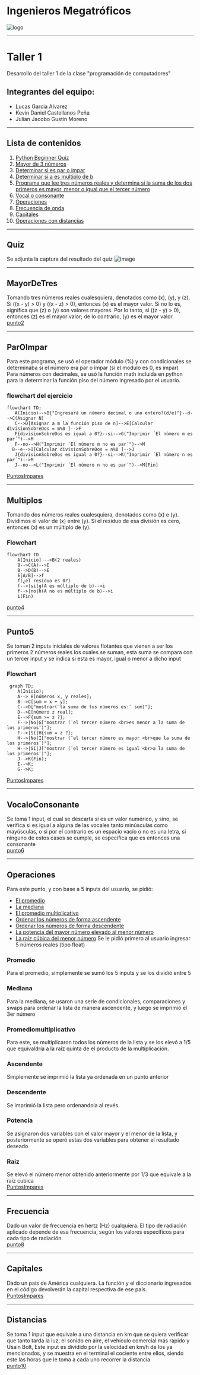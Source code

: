 # Ingenieros Megatróficos 
![logo](https://camo.githubusercontent.com/a12903c4e2f58575622e5cc1222df41a66748bec5311fb8b769d680428dbb9ff/68747470733a2f2f692e6962622e636f2f767652785072622f412d616469722d756e2d742d74756c6f2e706e67)
***
# Taller 1
Desarrollo del taller 1 de la clase "programación de computadores"
## Integrantes del equipo: 
- Lucas Garcia Alvarez
- Kevin Daniel Castellanos Peña
- Julian Jacobo Gustin Moreno
***
## Lista de contenidos 
1.  [Python Beginner Quiz](#quiz) 
2.  [Mayor de 3 números](#mayordetres) 
3.  [Determinar si es par o impar](#paroimpar) 
4.  [Determinar si a es multiplo de b](#multiplos) 
5.  [Programa que lee tres números reales y determina si la suma de los dos primeros es mayor, menor o igual que el tercer número](#punto5) 
6.  [Vocal o consonante](#vocaloconsonante) 
7.  [Operaciones](#operaciones) 
8.  [Frecuencia de onda](#frecuencia) 
9.  [Capitales](#capitales) 
10. [Operaciones con distancias](#distancias) 
***
## Quiz

Se adjunta la captura del resultado del quiz
![image](https://github.com/JulianGustin/Taller_1/assets/158980531/5ae9f7ea-5a1e-40ff-aede-3a0575512f1a)
***
## MayorDeTres
Tomando tres números reales cualesquiera, denotados como (x), (y), y (z).
Si ((x - y) > 0) y ((x - z) > 0), entonces (x) es el mayor valor.
Si no lo es, significa que (z) o (y) son valores mayores.
Por lo tanto, si ((z - y) > 0), entonces (z) es el mayor valor; de lo contrario, (y) es el mayor valor.  
[punto2](https://github.com/JulianGustin/Taller_1/blob/main/2.py) 
***
## ParOImpar
Para este programa, se usó el operador módulo (%) y con condicionales se determinaba si el número era par o impar (si el modulo es 0, es impar)  
Para números con decimales, se usó la función math incluida en python para la determinar la función piso del número ingresado por el usuario.   
### flowchart del ejercicio 
```mermaid
flowchart TD;
   A(Inicio)-->B{"Ingresará un número decimal o uno entero?(d/e)"}--d-->C(Asignar N)
   C-->D[Asignar a m la función piso de n]-->E[Calcular divisionSobreDos = m%0 ]-->F 
   F{divisionSobreDos es igual a 0?}--si-->G("Imprimir ´El número m es par´")-->M
   F--no-->H("Imprimir ´El número m no es par´")-->M
  B--e-->I[Calcular divisionSobreDos = n%0 ]-->J
   J{divisionSobreDos es igual a 0?}--si-->K("Imprimir ´El número n es par´")-->M
   J--no-->L("Imprimir ´El número n no es par´")-->M[Fin]
```
[PuntosImpares](https://github.com/JulianGustin/Taller_1/blob/main/Taller1-Notebook-Impares.ipynb)
***
## Multiplos 
Tomando dos números reales cualesquiera, denotados como (x) e (y).
Dividimos el valor de (x) entre (y).
Si el residuo de esa división es cero, entonces (x) es un múltiplo de (y).

### Flowchart
```mermaid
flowchart TD
    A[Inicio] -->B(2 reales)
    B-->C(A)-->E
    B-->D(B)-->E
    E[A/B]-->f
    f(¿el residuo es 0?)
    f-->|si|g(A es múltiplo de b)-->i
    f-->|no|h(A no es múltiplo de b)-->i
    i(Fin)
 ```
[punto4](https://github.com/JulianGustin/Taller_1/blob/main/4.py)
***
## Punto5
Se toman 2 inputs iniciales de valores flotantes que vienen a ser los primeros 2 números reales los cuales se suman, esta suma se compara con un tercer input y se indica si esta es mayor, igual o menor a dicho input  
### Flowchart 
```mermaid
 graph TD;
    A(Inicio);
    A--> B[números x, y reales];
    B-->C[sum = x + y];
    C-->D["mostrar(¨la suma de tus números es:¨ sum)"];
    D-->E[número z real];
    E-->F{sum >= z ?};
    F-->|No|G["mostrar (¨el tercer número <br>es menor a la suma de los primeros¨)"];
    F-->|Sí|H{sum = z ?};
    H-->|No|I["mostrar (¨el tercer número es mayor <br>que la suma de los primeros¨)"];
    H-->|Sí|J["mostrar (¨el tercer número es igual <br>a la suma de los primeros¨)"];
    J-->K(Fin);
    I-->K;
    G-->K;
```
[PuntosImpares](https://github.com/JulianGustin/Taller_1/blob/main/Taller1-Notebook-Impares.ipynb)
***
## VocaloConsonante
Se toma 1 input, el cual se descarta si es un valor numérico, y sino, se verifica si es igual a alguna de las vocales tanto minúsculas como mayúsculas, o si por el contrario es un espacio vacío o no es una letra, si ninguno de estos casos se cumple, se especifica que es entonces una consonante  
[punto6](https://github.com/JulianGustin/Taller_1/blob/main/6.py)
***
## Operaciones
Para este punto, y con base a 5 inputs del usuario, se pidió:  
- [El promedio](#promedio)
- [La mediana](#mediana)
- [El promedio multiplicativo](#PromedioMultiplicativo)
- [Ordenar los números de forma ascendente](#ascendente)
- [Ordenar los números de forma descendente](#descendente)
- [La potencia del mayor número elevado al menor número](#potencia)
- [La raíz cúbica del menor número](#raiz)
Se le pidió primero al usuario ingresar 5 números reales (tipo float) 
### Promedio
Para el promedio, simplemente se sumó los 5 inputs y se los dividió entre 5 
### Mediana
Para la mediana, se usaron una serie de condicionales, comparaciones y swaps para ordenar la lista de manera ascendente, y luego se imprimió el 3er número 
### Promediomultiplicativo 
Para este, se multiplicaron todos los números de la lista y se los elevó a 1/5 que equivaldría a la raiz quinta de el producto de la multiplicación. 
### Ascendente
Simplemente se imprimió la lista ya ordenada en un punto anterior 
### Descendente 
Se imprimió la lista pero ordenandola al revés 
### Potencia
Se asignaron dos variables con el valor mayor y el menor de la lista, y posteriormente se operó estas dos variables para obtener el resultado deseado
### Raiz
Se elevó el número menor obtenido anteriormente por 1/3 que equivale a la raiz cubica  
[PuntosImpares](https://github.com/JulianGustin/Taller_1/blob/main/Taller1-Notebook-Impares.ipynb)
***
## Frecuencia
Dado un valor de frecuencia en hertz (Hz) cualquiera.
El tipo de radiación aplicado depende de esa frecuencia, según los valores específicos para cada tipo de radiación.  
[punto8](https://github.com/JulianGustin/Taller_1/blob/main/8.py)
***
## Capitales
Dado un país de América cualquiera.
La función y el diccionario ingresados en el código devolverán la capital respectiva de ese país.  
[PuntosImpares](https://github.com/JulianGustin/Taller_1/blob/main/Taller1-Notebook-Impares.ipynb)
***
## Distancias
Se toma 1 input que equivale a una distancia en km que se quiera verificar que tanto tarda la luz, el sonido en aire, el vehículo comercial más rapido y Usain Bolt, Este input es dividido por la velocidad en km/h de los ya mencionados, y se muestra en el terminal el cociente entre ellos, siendo este las horas que le toma a cada uno recorrer la distancia  
[punto10](https://github.com/JulianGustin/Taller_1/blob/main/10.py) 
